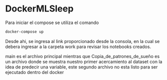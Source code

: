 # DockerMLSleep

Para iniciar el compose se utiliza el comando 
```bash
docker-compose up
```
Desde ahi, se ingresa al link proporcionado desde la consola, en la cual se debera ingresar a la carpeta work para revisar los notebooks creados.

main es el archivo principal mientras que Copia_de_patrones_de_sueño es un archivo donde se muestra nuestro primer acercamiento al dataset con la idea de predecir una variable, este segundo archivo no esta listo para ser ejecutado dentro del docker
